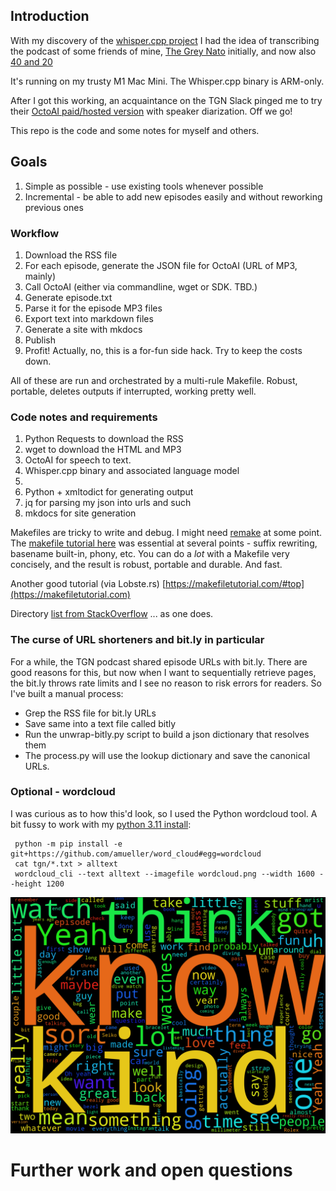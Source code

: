 ## Introduction

With my discovery of the [whisper.cpp project](https://github.com/ggerganov/whisper.cpp)
I had the idea of transcribing the podcast of some friends of mine, 
[The Grey Nato](https://thegreynato.com/) initially, and now also [40 and 20](https://watchclicker.com/4020-the-watch-clicker-podcast/)

It's running on my trusty M1 Mac Mini. The Whisper.cpp binary is ARM-only.

After I got this working, an acquaintance on the TGN Slack pinged me to try their [OctoAI paid/hosted version](https://octoml.ai/models/whisper/) 
with speaker diarization. Off we go!

This repo is the code and some notes for myself and others.

## Goals

1. Simple as possible - use existing tools whenever possible
2. Incremental - be able to add new episodes easily and without reworking previous ones

### Workflow

1. Download the RSS file
2. For each episode, generate the JSON file for OctoAI (URL of MP3, mainly)
3. Call OctoAI (either via commandline, wget or SDK. TBD.)
4. Generate episode.txt
2. Parse it for the episode MP3 files
5. Export text into markdown files
6. Generate a site with mkdocs
7. Publish
8. Profit! Actually, no, this is a for-fun side hack. Try to keep the costs down.

All of these are run and orchestrated by a multi-rule Makefile. Robust, portable, deletes
outputs if interrupted, working pretty well. 

### Code notes and requirements

1. Python Requests to download the RSS
2. wget to download the HTML and MP3
3. OctoAI for speech to text.
4. Whisper.cpp binary and associated language model
4. 
4. Python + xmltodict for generating output
5. jq for parsing my json into urls and such
5. mkdocs for site generation

Makefiles are tricky to write and debug. I might need [remake](https://remake.readthedocs.io/en/latest/) at some point. The [makefile tutorial here](https://makefiletutorial.com/) was essential at several points - suffix rewriting, basename built-in, phony, etc. You can do a _lot_ with a Makefile very concisely, and the result is robust, portable and durable. And fast.

Another good tutorial (via Lobste.rs) [https://makefiletutorial.com/#top](https://makefiletutorial.com)

Directory [list from StackOverflow](https://stackoverflow.com/questions/13897945/wildcard-to-obtain-list-of-all-directories) ... as one does.

### The curse of URL shorteners and bit.ly in particular

For a while, the TGN podcast shared episode URLs with bit.ly. There are good reasons for this, but now when I want to 
sequentially retrieve pages, the bit.ly throws rate limits and I see no reason to risk errors for readers. So I've 
built a manual process:

- Grep the RSS file for bit.ly URLs
- Save same into a text file called bitly
- Run the unwrap-bitly.py script to build a json dictionary that resolves them
- The process.py will use the lookup dictionary and save the canonical URLs.

### Optional - wordcloud

I was curious as to how this'd look, so I used the Python wordcloud tool. A bit fussy
to work with my [python 3.11 install](https://github.com/amueller/word_cloud/issues/708):

	 python -m pip install -e git+https://github.com/amueller/word_cloud#egg=wordcloud
	 cat tgn/*.txt > alltext
	 wordcloud_cli --text alltext --imagefile wordcloud.png --width 1600 --height 1200

![wordcloud](archive/wordcloud.png "TGN wordcloud")

# Further work and open questions

